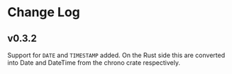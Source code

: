 # Change Log

## v0.3.2

Support for `DATE` and `TIMESTAMP` added. On the Rust side this are converted into Date<Utc> and DateTime<Utc> from the chrono crate respectively.
